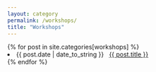 ```yaml
---
layout: category
permalink: /workshops/
title: "Workshops"
---
```


<div class="tiles">
{% for post in site.categories[workshops] %}
 <li><span>{{ post.date | date_to_string }}</span> &nbsp; <a href="{{ post.url }}">{{ post.title }}</a></li>
{% endfor %}
</div><!-- /.tiles -->